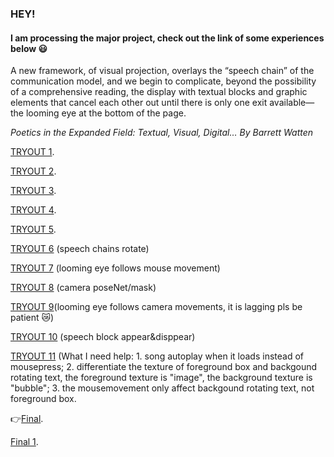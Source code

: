 ### HEY!
#### I am processing the major project, check out the link of some experiences below :smiley:

A new framework, of visual projection, overlays the “speech chain” of the communication model, and we begin to complicate, beyond the possibility of a comprehensive reading, the display with textual blocks and graphic elements that cancel each other out until there is only one exit available—the looming eye at the bottom of the page.

*Poetics in the Expanded Field: Textual, Visual, Digital…*
*By Barrett Watten*


[TRYOUT 1](https://faye12.github.io/CodeWord/majorProject/majorProject_tryout1/).

[TRYOUT 2](https://faye12.github.io/CodeWord/majorProject/majorProject_tryout2/).

[TRYOUT 3](https://faye12.github.io/CodeWord/majorProject/majorProject_practice1/).

[TRYOUT 4](https://faye12.github.io/CodeWord/majorProject/majorProject_tryout4/).

[TRYOUT 5](https://faye12.github.io/CodeWord/majorProject/majorProject_practice4/).

[TRYOUT 6](https://faye12.github.io/CodeWord/majorProject/majorProject_tryout5/) (speech chains rotate)

[TRYOUT 7](https://faye12.github.io/CodeWord/majorProject/majorProject_tryout7/) (looming eye follows mouse movement)

[TRYOUT 8](https://faye12.github.io/CodeWord/majorProject/camera_move_poseNet/) (camera poseNet/mask)

[TRYOUT 9](https://faye12.github.io/CodeWord/majorProject/majorProject_tryout8/)(looming eye follows camera movements, it is lagging pls be patient :crying_cat_face:)

[TRYOUT 10](https://faye12.github.io/CodeWord/majorProject/majorProject_speechBlock/) (speech block appear&disppear)

[TRYOUT 11](https://faye12.github.io/CodeWord/majorProject/majorProject_tryout13/) (What I need help: 1. song autoplay when it loads instead of mousepress; 2. differentiate the texture of foreground box and backgound rotating text, the foreground texture is "image", the background texture is "bubble"; 3. the mousemovement only affect backgound rotating text, not foreground box.


:point_right:[Final](https://faye12.github.io/CodeWord/majorProject/MajorProject_Final/).

[Final 1](https://faye12.github.io/CodeWord/majorProject/MajorProject_tryout14/).

